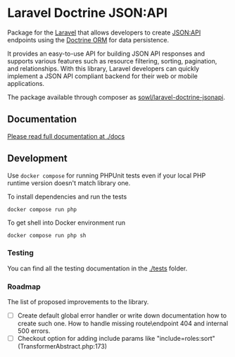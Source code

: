 # Laravel Doctrine JSON:API
Package for the [Laravel](https://laravel.com/) that allows developers to create [JSON:API](https://jsonapi.org/)
endpoints using the [Doctrine ORM](https://www.doctrine-project.org/) for data persistence.

It provides an easy-to-use API for building JSON API responses and supports various features such as resource filtering,
sorting, pagination, and relationships. With this library, Laravel developers can quickly implement a JSON API compliant
backend for their web or mobile applications.

The package available through composer as [sowl/laravel-doctrine-jsonapi](https://packagist.org/packages/sowl/laravel-doctrine-jsonapi).

## Documentation
[Please read full documentation at ./docs](./docs/README.md)

## Development
Use `docker compose` for running PHPUnit tests even if your local PHP runtime version doesn't match library one.

To install dependencies and run the tests
```shell
docker compose run php
```

To get shell into Docker environment run
```shell
docker compose run php sh
```

### Testing
You can find all the testing documentation in the [./tests](./tests) folder.

### Roadmap
The list of proposed improvements to the library.
  - [ ] Create default global error handler or write down documentation how to create such one.
        How to handle missing route\endpoint 404 and internal 500 errors.
  - [ ] Checkout option for adding include params like "include=roles:sort"  (TransformerAbstract.php:173)
